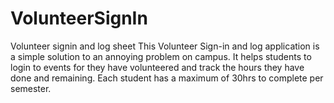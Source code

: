 # VolunteerSignIn
Volunteer signin and log sheet
This Volunteer Sign-in and log application is a simple solution to an annoying problem on campus. It helps students to login to events for
they have volunteered and track the hours they have done and remaining.
Each student has a maximum of 30hrs to complete per semester.
